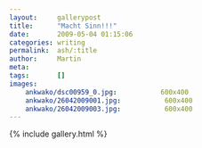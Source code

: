 ```yaml
---
layout:     gallerypost
title:      "Macht Sinn!!!"
date:       2009-05-04 01:15:06
categories: writing
permalink:  ash/:title
author:     Martin
meta:
tags:       []
images:
    ankwako/dsc00959_0.jpg:           600x400
    ankwako/26042009001.jpg:           600x400
    ankwako/26042009003.jpg:           600x400
---
```


{% include gallery.html %}
